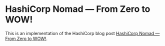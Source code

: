 # HashiCorp Nomad — From Zero to WOW!

This is an implementation of the HashiCorp blog post [HashiCorp Nomad — From Zero to WOW!](https://medium.com/hashicorp-engineering/hashicorp-nomad-from-zero-to-wow-1615345aa539).

